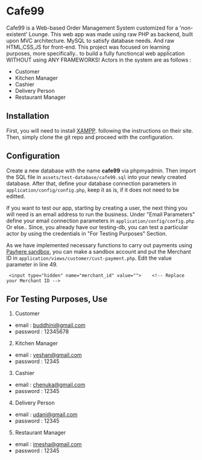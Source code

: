 # Cafe99

Cafe99 is a Web-based Order Management System customized for a 'non-existent' Lounge. 
This web app was made using raw PHP as backend, built upon MVC architecture. MySQL to satisfy database needs. And raw HTML,CSS,JS for front-end.
This project was focused on learning purposes, more specifically.. to build a fully functioncal web application WITHOUT using ANY FRAMEWORKS!
Actors in the system are as follows :
  - Customer
  - Kitchen Manager
  - Cashier
  - Delivery Person
  - Restaurant Manager

## Installation

First, you will need to install  [XAMPP](https://www.apachefriends.org/index.html). following the instructions on their site.
Then, simply clone the git repo and proceed with the configuration.

## Configuration

Create a new database with the name **cafe99** via phpmyadmin.
Then import the SQL file in `assets/test-database/cafe99.sql` into your newly created database.
After that, define your database connection parameters in `application/config/config.php`, keep it as is, if it does not need to be editted. 

If you want to test our app, starting by creating a user, the next thing you will need is an email address to run the business.
Under "Email Parameters" define your email connection parameters in `application/config/config.php`
Or else..
Since, you already have our testing-db, you can test a particular actor by using the credentials in "For Testing Purposes" Section.

As we have implemented necessary functions to carry out payments using [Payhere sandbox](https://sandbox.payhere.lk/), you can make a sandbox account and put the Merchant ID in  `application/views/customer/cust-payment.php`. Edit the value parameter in line 49.
```
 <input type="hidden" name="merchant_id" value="">    <!-- Replace your Merchant ID -->
```

## For Testing Purposes, Use

1. Customer
  - email : buddhini@gmail.com
  - password : 12345678
2. Kitchen Manager
  - email : yeshan@gmail.com
  - password : 12345
3. Cashier
  - email : chenuka@gmail.com
  - password : 12345
4. Delivery Person
  - email : udani@gmail.com
  - password : 12345
5. Restaurant Manager
  - email : imesha@gmail.com
  - password : 12345


